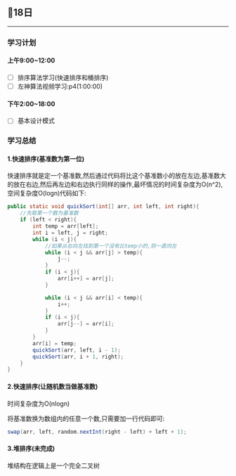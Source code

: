 ## 📖18日

---



### 学习计划

#### 上午9:00~12:00

- [ ] 排序算法学习(快速排序和桶排序)
- [ ] 左神算法视频学习:p4(1:00:00)

#### 下午2:00~18:00

- [ ] 基本设计模式

### 学习总结

#### 1.快速排序(基准数为第一位)

快速排序就是定一个基准数,然后通过代码将比这个基准数小的放在左边,基准数大的放在右边,然后再左边和右边执行同样的操作,最坏情况的时间复杂度为O(n^2),空间复杂度O(logn)代码如下:

```java
public static void quickSort(int[] arr, int left, int right){
    //先取第一个数为基准数
    if (left < right){
        int temp = arr[left];
        int i = left, j = right;
        while (i < j){
            //如果从右向左找到第一个没有比temp小的,则一直向左
            while (i < j && arr[j] > temp){
                j--;
            }
            if (i < j){
                arr[i++] = arr[j];
            }

            while (i < j && arr[i] < temp){
                i++;
            }
            if (i < j){
                arr[j--] = arr[i];
            }
        }
        arr[i] = temp;
        quickSort(arr, left, i - 1);
        quickSort(arr, i + 1, right);
    }
}
```

#### 2.快速排序(让随机数当做基准数)

时间复杂度为O(nlogn)

将基准数换为数组内的任意一个数,只需要加一行代码即可:

```java
swap(arr, left, random.nextInt(right - left) + left + 1);
```

#### 3.堆排序(未完成)

堆结构在逻辑上是一个完全二叉树

